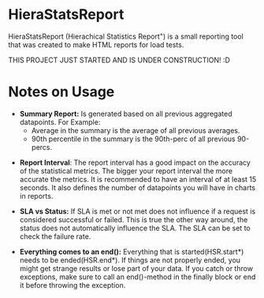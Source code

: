 # HieraStatsReport
HieraStatsReport (Hierachical Statistics Report") is a small reporting tool that was created to make HTML reports for load tests.

THIS PROJECT JUST STARTED AND IS UNDER CONSTRUCTION! :D

# Notes on Usage
- **Summary Report:** Is generated based on all previous aggregated datapoints. For Example:
	- Average in the summary is the average of all previous averages.
	- 90th percentile in the summary is the 90th-perc of all previous 90-percs.
	
* **Report Interval**: The report interval has a good impact on the accuracy of the statistical metrics. The bigger your report interval the more accurate the metrics. It is recommended to have an interval of at least 15 seconds. It also defines the number of datapoints you will have in charts in reports.

* **SLA vs Status:** If SLA is met or not met does not influence if a request is considered successful or failed. This is true the other way around, the status does not automatically influence the SLA. The SLA can be set to check the failure rate.

* **Everything comes to an end():** Everything that is started(HSR.start*) needs to be ended(HSR.end*). If things are not properly ended, you might get strange results or lose part of your data. If you catch or throw exceptions, make sure to call an end()-method in the finally block or end it before throwing the exception.
